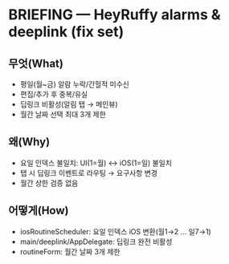 # BRIEFING — HeyRuffy alarms & deeplink (fix set)

## 무엇(What)
- 평일(월~금) 알람 누락/간헐적 미수신
- 편집/추가 후 중복/유실
- 딥링크 비활성(알림 탭 → 메인뷰)
- 월간 날짜 선택 최대 3개 제한

## 왜(Why)
- 요일 인덱스 불일치: UI(1=월) ↔ iOS(1=일) 불일치
- 탭 시 딥링크 이벤트로 라우팅 → 요구사항 변경
- 월간 상한 검증 없음

## 어떻게(How)
- iosRoutineScheduler: 요일 인덱스 iOS 변환(월1→2 … 일7→1)
- main/deeplink/AppDelegate: 딥링크 완전 비활성
- routineForm: 월간 날짜 3개 제한
